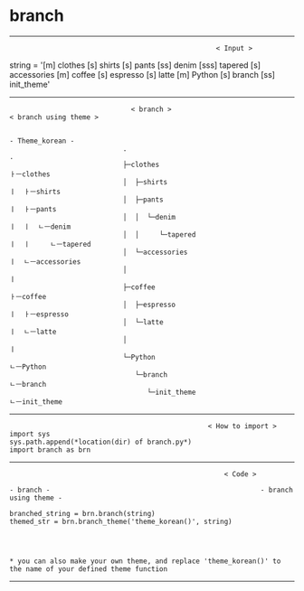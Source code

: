 # branch
***
                                                       < Input >  

string = '[m] clothes [s] shirts [s] pants [ss] denim [sss] tapered [s] accessories [m] coffee [s] espresso [s] latte [m] Python [s] branch [ss] init_theme'  
              
***

                                  < branch >                                < branch using theme >
                            
                                                                                - Theme_korean -
                                .                                              .                                               
                                ├─clothes                                      ㅏㅡclothes 
                                │  ├─shirts                                    ㅣ  ㅏㅡshirts  
                                │  ├─pants                                     ㅣ  ㅏㅡpants   
                                │  │  └─denim                                  ㅣ  ㅣ  ㄴㅡdenim  
                                │  │     └─tapered                             ㅣ  ㅣ     ㄴㅡtapered   
                                │  └─accessories                               ㅣ  ㄴㅡaccessories   
                                │                                              ㅣ                     
                                ├─coffee                                       ㅏㅡcoffee     
                                │  ├─espresso                                  ㅣ  ㅏㅡespresso    
                                │  └─latte                                     ㅣ  ㄴㅡlatte  
                                │                                              ㅣ          
                                └─Python                                      ㄴㅡPython      
                                   └─branch                                      ㄴㅡbranch       
                                      └─init_theme                                  ㄴㅡinit_theme 

***                                       
        
                                                     < How to import >  
    import sys
    sys.path.append(*location(dir) of branch.py*)
    import branch as brn

***           
                                                         < Code >  
                                                       
    - branch -                                                    - branch using theme -
    
    branched_string = brn.branch(string)                          themed_str = brn.branch_theme('theme_korean()', string)
    
    
    
    
    * you can also make your own theme, and replace 'theme_korean()' to the name of your defined theme function
    
***

